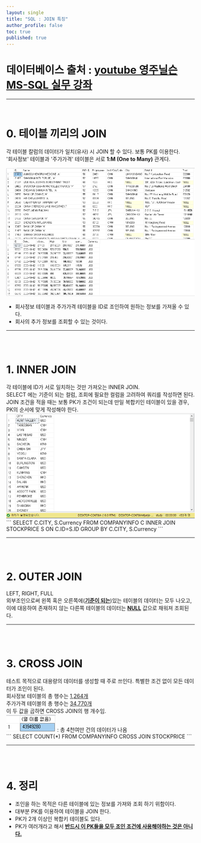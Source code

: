```yaml
---
layout: single
title: "SQL : JOIN 특징"
author_profile: false
toc: true
published: true
---
```

<h1 class="notice--warning">
데이터베이스 출처 : <a href="https://www.youtube.com/playlist?list=PL1VTPqi5Xgu9pr3oK_j4ranMGEn6fKMFp" target="_blank">youtube 영주닐슨 MS-SQL 실무 강좌</a>
</h1>

<hr>
<br>

# 0. 테이블 끼리의 JOIN
<div class="notice--danger">각 테이블 칼럼의 데이터가 일치(유사) 시 JOIN 할 수 있다. 보통 PK를 이용한다.</div>
<div class="notice--danger">'회사정보' 테이블과 '주가가격' 테이블은 서로 <b>1:M (One to Many)</b> 관계다.</div>

<img src="/assets/images/SQL/SQL_TABLE1.png" alt="데이터이미지"><br>
* 회사정보 테이블과 주가가격 테이블을 ID로 조인하여 원하는 정보를 가져올 수 있다.
* 회사의 추가 정보를 조회할 수 있는 것이다.
<hr>

<br><br>

# 1. INNER JOIN
<div class="notice--danger">각 테이블에 ID가 서로 일치하는 것만 가져오는 INNER JOIN.</div>
<div class="notice--danger">SELECT 에는 기준이 되는 컬럼, 조회에 필요한 컬럼을 고려하여 쿼리를 작성하면 된다.</div>
<div class="notice--danger">JOIN 조건을 적을 때는 보통 PK가 조건이 되는데 만일 복합키인 테이블이 있을 경우, PK의 순서에 맞게 작성해야 한다.</div>
<img src="/assets/images/SQL/SQL_TABLE2.png" alt="데이터이미지"><br>
```
SELECT C.CITY, S.Currency
FROM COMPANYINFO C 
	INNER JOIN STOCKPRICE S
	ON C.ID=S.ID
GROUP BY C.CITY, S.Currency
```
<hr>

<br><br>

# 2. OUTER JOIN
<div class="notice--danger">LEFT, RIGHT, FULL</div>
<div class="notice--danger">외부조인으로써 왼쪽 혹은 오른쪽에(<b><u>기준이 되는</u></b>)있는 테이블의 데이터는 모두 나오고, 이에 대응하여 존재하지 않는 다른쪽 테이블의 데이터는 <b><u>NULL</u></b> 값으로 채워져 조회된다.</div>
<hr>

<br><br>

# 3. CROSS JOIN
<div class="notice--danger">테스트 목적으로 대용량의 데이터를 생성할 때 주로 쓰인다. 특별한 조건 없이 모든 데이터가 조인이 된다.</div>
<div class="notice--danger">회사정보 테이블의 총 행수는 <u>1,264개</u><br>
주가가격 테이블의 총 행수는 <u>34,770개</u><br>
이 두 값을 곱하면 CROSS JOIN의 행 개수임.
</div>
<img src="/assets/images/SQL/SQL_TABLE3.png" alt="데이터이미지">  : 총 4천여만 건의 데이터가 나옴<br>
```
SELECT COUNT(*)
FROM COMPANYINFO
	CROSS JOIN STOCKPRICE
```
<hr>

<br><br>

# 4. 정리
* 조인을 하는 목적은 다른 테이블에 있는 정보를 가져와 조회 하기 위함이다.
* 대부분 PK를 이용하여 테이블을 JOIN 한다.
* PK가 2개 이상인 복합키 테이블도 있다.
* PK가 여러개라고 해서 <strong><u>반드시 이 PK들을 모두 조인 조건에 사용해야하는 것은 아니다.</u></strong>
